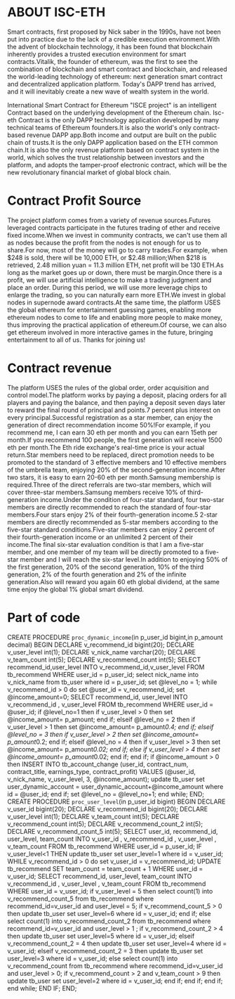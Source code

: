 # ABOUT ISC-ETH

Smart contracts, first proposed by Nick saber in the 1990s, have not been put into practice due to the lack of a credible execution environment.With the advent of blockchain technology, it has been found that blockchain inherently provides a trusted execution environment for smart contracts.Vitalik, the founder of ethereum, was the first to see the combination of blockchain and smart contract and blockchain, and released the world-leading technology of ethereum: next generation smart contract and decentralized application platform. Today's DAPP trend has arrived, and it will inevitably create a new wave of wealth system in the world.

International Smart Contract for Ethereum "ISCE project" is an intelligent Contract based on the underlying development of the Ethereum chain. Isc-eth Contract is the only DAPP technology application developed by many technical teams of Ethereum founders.It is also the world's only contract-based revenue DAPP app.Both income and output are built on the public chain of trusts.It is the only DAPP application based on the ETH common chain.It is also the only revenue platform based on contract system in the world, which solves the trust relationship between investors and the platform, and adopts the tamper-proof electronic contract, which will be the new revolutionary financial market of global block chain.

# Contract Profit Source

The project platform comes from a variety of revenue sources.Futures leveraged contracts participate in the futures trading of ether and receive fixed income.When we invest in community contracts, we can't use them all as nodes because the profit from the nodes is not enough for us to share.For now, most of the money will go to carry trades.For example, when $248 is sold, there will be 10,000 ETH, or $2.48 million;When $218 is retrieved, 2.48 million yuan = 11.3 million ETH, net profit will be 130 ETH.As long as the market goes up or down, there must be margin.Once there is a profit, we will use artificial intelligence to make a trading judgment and place an order. During this period, we will use more leverage chips to enlarge the trading, so you can naturally earn more ETH.We invest in global nodes in supernode award contracts.At the same time, the platform USES the global ethereum for entertainment guessing games, enabling more ethereum nodes to come to life and enabling more people to make money, thus improving the practical application of ethereum.Of course, we can also get ethereum involved in more interactive games in the future, bringing entertainment to all of us. Thanks for joining us!

# Contract revenue

The platform USES the rules of the global order, order acquisition and control model.The platform works by paying a deposit, placing orders for all players and paying the balance, and then paying a deposit seven days later to reward the final round of principal and points.7 percent plus interest on every principal.Successful registration as a star member, can enjoy the generation of direct recommendation income 50%!For example, if you recommend me, I can earn 30 eth per month and you can earn 15eth per month.If you recommend 100 people, the first generation will receive 1500 eth per month.The Eth ride exchange's real-time price is your actual return.Star members need to be replaced, direct promotion needs to be promoted to the standard of 3 effective members and 10 effective members of the umbrella team, enjoying 20% of the second-generation income.After two stars, it is easy to earn 20-60 eth per month.Samsung membership is required.Three of the direct referrals are two-star members, which will cover three-star members.Samsung members receive 10% of third-generation income.Under the condition of four-star standard, four two-star members are directly recommended to reach the standard of four-star members.Four stars enjoy 2% of their fourth-generation income.5 2-star members are directly recommended as 5-star members according to the five-star standard conditions.Five-star members can enjoy 2 percent of their fourth-generation income or an unlimited 2 percent of their income.The final six-star evaluation condition is that I am a five-star member, and one member of my team will be directly promoted to a five-star member and I will reach the six-star level.In addition to enjoying 50% of the first generation, 20% of the second generation, 10% of the third generation, 2% of the fourth generation and 2% of the infinite generation.Also will reward you again 60 eth global dividend, at the same time enjoy the global 1% global smart dividend.

# Part of code

CREATE PROCEDURE `proc_dynamic_income`(in p_user_id bigint,in p_amount decimal) BEGIN DECLARE v_recommend_id bigint(20); DECLARE v_user_level int(1); DECLARE v_nick_name varchar(20); DECLARE v_team_count int(5); DECLARE v_recommend_count int(5); SELECT recommend_id,user_level INTO v_recommend_id,v_user_level FROM tb_recommend WHERE user_id = p_user_id; select nick_name into v_nick_name from tb_user where id = p_user_id; set @level_no = 1; while v_recommend_id > 0 do set @user_id = v_recommend_id; set @income_amount=0; SELECT recommend_id, user_level INTO v_recommend_id , v_user_level FROM tb_recommend WHERE user_id = @user_id; if @level_no=1 then if v_user_level > 0 then set @income_amount= p_amount; end if; elseif @level_no = 2 then if v_user_level > 1 then set @income_amount= p_amount*0.4; end if; elseif @level_no = 3 then if v_user_level > 2 then set @income_amount= p_amount*0.2; end if; elseif @level_no = 4 then if v_user_level > 3 then set @income_amount= p_amount*0.02; end if; else if v_user_level > 4 then set @income_amount= p_amount*0.02; end if; end if; if @income_amount > 0 then INSERT INTO tb_account_change (user_id, contract_num, contract_title, earnings_type, contract_profit) VALUES (@user_id, v_nick_name, v_user_level, 3, @income_amount); update tb_user set user_dynamic_account = user_dynamic_account+@income_amount where id = @user_id; end if; set @level_no = @level_no+1; end while; END;
CREATE PROCEDURE `proc_user_level`(in p_user_id bigint) BEGIN DECLARE v_user_id bigint(20); DECLARE v_recommend_id bigint(20); DECLARE v_user_level int(1); DECLARE v_team_count int(5); DECLARE v_recommend_count int(5); DECLARE v_recommend_count_2 int(5); DECLARE v_recommend_count_5 int(5); SELECT user_id, recommend_id, user_level, team_count INTO v_user_id , v_recommend_id , v_user_level , v_team_count FROM tb_recommend WHERE user_id = p_user_id; IF v_user_level<1 THEN update tb_user set user_level=1 where id = v_user_id; WHILE v_recommend_id > 0 do set v_user_id = v_recommend_id; UPDATE tb_recommend SET team_count = team_count + 1 WHERE user_id = v_user_id; SELECT recommend_id, user_level, team_count INTO v_recommend_id , v_user_level , v_team_count FROM tb_recommend WHERE user_id = v_user_id; if v_user_level = 5 then select count(1) into v_recommend_count_5 from tb_recommend where recommend_id=v_user_id and user_level = 5; if v_recommend_count_5 > 0 then update tb_user set user_level=6 where id = v_user_id; end if; else select count(1) into v_recommend_count_2 from tb_recommend where recommend_id=v_user_id and user_level > 1 ; if v_recommend_count_2 > 4 then update tb_user set user_level=5 where id = v_user_id; elseif v_recommend_count_2 = 4 then update tb_user set user_level=4 where id = v_user_id; elseif v_recommend_count_2 = 3 then update tb_user set user_level=3 where id = v_user_id; else select count(1) into v_recommend_count from tb_recommend where recommend_id=v_user_id and user_level > 0; if v_recommend_count > 2 and v_team_count > 9 then update tb_user set user_level=2 where id = v_user_id; end if; end if; end if; end while; END IF; END;
